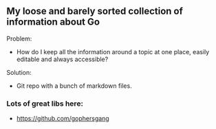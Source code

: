 ## My loose and barely sorted collection of information about Go


Problem:
  - How do I keep all the information around a topic at one place, easily editable and always accessible?

Solution:
  - Git repo with a bunch of markdown files.


### Lots of great libs here:
  - https://github.com/gophersgang
